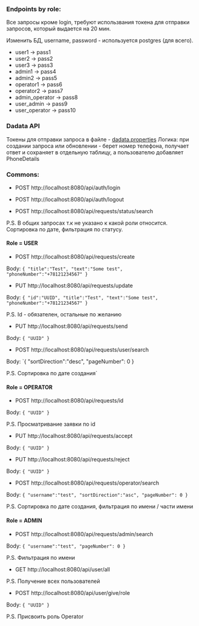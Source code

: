 ### **Endpoints by role:**

Все запросы кроме login, требуют использвания токена для отправки запросов, который 
выдается на 20 мин.

Изменить БД, username, password - используется postgres (для всего).

 - user1 -> pass1
 - user2 -> pass2
 - user3 -> pass3
 - admin1 -> pass4
 - admin2 -> pass5 
 - operator1 -> pass6 
 - operator2 -> pass7 
 - admin_operator -> pass8 
 - user_admin -> pass9 
 - user_operator -> pass10

### Dadata API

Токены для отправки запроса в файле - [dadata.properties](src%2Fmain%2Fresources%2Fdadata.properties)
Логика: при создании запроса или обновлении - берет номер телефона, получает ответ и сохраняет в отдельную таблицу, 
а пользователю добавляет PhoneDetails

### Commons:

- POST http://localhost:8080/api/auth/login


- POST http://localhost:8080/api/auth/logout


- POST http://localhost:8080/api/requests/status/search

P.S. В общих запросах т.к не указано к какой роли относится. Сортировка по дате, фильтрация по статусу.

#### Role = USER

- POST http://localhost:8080/api/requests/create

Body:
`{
"title":"Test",
"text":"Some test",
"phoneNumber":"+78121234567"
}`

- PUT http://localhost:8080/api/requests/update

Body:
`{
"id":"UUID",
"title":"Test",
"text":"Some test",
"phoneNumber":"+78121234567"
}`

P.S. Id - обязателен, остальные по желанию

- PUT http://localhost:8080/api/requests/send

Body:
`{
"UUID"
}`

- POST http://localhost:8080/api/requests/user/search

Body:
`{
"sortDirection":"desc",
"pageNumber": 0
}

P.S. Сортировка по дате создания`

#### Role = OPERATOR

- POST http://localhost:8080/api/requests/id

Body:
`{
"UUID"
}`

P.S. Просматривание заявки по id

- PUT http://localhost:8080/api/requests/accept

Body:
`{
"UUID"
}`

- PUT http://localhost:8080/api/requests/reject

Body:
`{
"UUID"
}`

- POST http://localhost:8080/api/requests/operator/search

Body:
`{
"username":"test",
"sortDirection":"asc",
"pageNumber": 0
}`

P.S. Сортировка по дате создания, фильтрация по имени / части имени

#### Role = ADMIN

- POST http://localhost:8080/api/requests/admin/search

Body:
`{
"username":"test",
"pageNumber": 0
}`

P.S. Фильтрация по имени

- GET http://localhost:8080/api/user/all

P.S. Получение всех пользователей

- POST http://localhost:8080/api/user/give/role

Body:
`{
"UUID"
}`

P.S. Присвоить роль Operator
